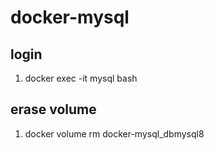 # docker-mysql

## login
1. docker exec -it mysql bash

## erase volume

1. docker volume rm docker-mysql_dbmysql8 
